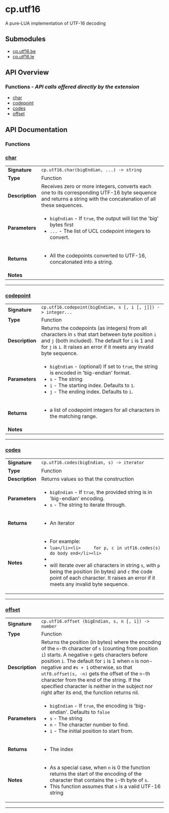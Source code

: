 # cp.utf16

A pure-LUA implementation of UTF-16 decoding

## Submodules
 * [cp.utf16.be](cp.utf16.be.md)
 * [cp.utf16.le](cp.utf16.le.md)

## API Overview
### **Functions** - _API calls offered directly by the extension_
 * [char](#char)
 * [codepoint](#codepoint)
 * [codes](#codes)
 * [offset](#offset)


## API Documentation

### Functions


### [char](#char)

|                                             |                                                                                     |
| --------------------------------------------|-------------------------------------------------------------------------------------|
| **Signature**                               | `cp.utf16.char(bigEndian, ...) -> string`                                                                    |
| **Type**                                    | Function                                                                     |
| **Description**                             | Receives zero or more integers, converts each one to its corresponding UTF-16 byte sequence and returns a string with the concatenation of all these sequences.                                                                     |
| **Parameters**                              | <ul><li>`bigEndian`	- If `true`, the output will list the 'big' bytes first</li><li>`...`		- The list of UCL codepoint integers to convert.</li></ul> |
| **Returns**                                 | <ul><li>All the codepoints converted to UTF-16, concatonated into a string.</li></ul>          |
| **Notes**                                   | <ul></ul>                |

---

### [codepoint](#codepoint)

|                                             |                                                                                     |
| --------------------------------------------|-------------------------------------------------------------------------------------|
| **Signature**                               | `cp.utf16.codepoint(bigEndian, s [, i [, j]]) -> integer...`                                                                    |
| **Type**                                    | Function                                                                     |
| **Description**                             | Returns the codepoints (as integers) from all characters in `s` that start between byte position `i` and `j` (both included). The default for `i` is 1 and for `j` is `i`. It raises an error if it meets any invalid byte sequence.                                                                     |
| **Parameters**                              | <ul><li>`bigEndian`		- (optional) If set to `true`, the string is encoded in 'big-endian' format.</li><li>`s`				- The string</li><li>`i`				- The starting index. Defaults to `1`.</li><li>`j`				- The ending index. Defaults to `i`.</li></ul> |
| **Returns**                                 | <ul><li>a list of codepoint integers for all characters in the matching range.</li></ul>          |
| **Notes**                                   | <ul></ul>                |

---

### [codes](#codes)

|                                             |                                                                                     |
| --------------------------------------------|-------------------------------------------------------------------------------------|
| **Signature**                               | `cp.utf16.codes(bigEndian, s) -> iterator`                                                                    |
| **Type**                                    | Function                                                                     |
| **Description**                             | Returns values so that the construction                                                                     |
| **Parameters**                              | <ul><li>`bigEndian`		- If `true`, the provided string is in 'big-endian' encoding.</li><li>`s`				- The string to iterate through.</li></ul> |
| **Returns**                                 | <ul><li>An iterator</li></ul>          |
| **Notes**                                   | <ul><li>For example:</li><li>```lua</li><li>     for p, c in utf16.codes(s) do body end</li><li>```</li><li></li><li>will iterate over all characters in string `s`, with `p` being the position (in bytes) and `c` the code point of each character. It raises an error if it meets any invalid byte sequence.</li></ul>                |

---

### [offset](#offset)

|                                             |                                                                                     |
| --------------------------------------------|-------------------------------------------------------------------------------------|
| **Signature**                               | `cp.utf16.offset (bigEndian, s, n [, i]) -> number`                                                                    |
| **Type**                                    | Function                                                                     |
| **Description**                             | Returns the position (in bytes) where the encoding of the `n`-th character of `s` (counting from position `i`) starts. A negative `n` gets characters before position `i`. The default for `i` is 1 when `n` is non-negative and `#s + 1` otherwise, so that `utf8.offset(s, -n)` gets the offset of the `n`-th character from the end of the string. If the specified character is neither in the subject nor right after its end, the function returns nil.                                                                     |
| **Parameters**                              | <ul><li>`bigEndian`		- If `true`, the encoding is 'big-endian'. Defaults to `false`</li><li>`s`				- The string</li><li>`n`				- The character number to find.</li><li>`i`				- The initial position to start from.</li></ul> |
| **Returns**                                 | <ul><li>The index</li></ul>          |
| **Notes**                                   | <ul><li>As a special case, when `n` is 0 the function returns the start of the encoding of the character that contains the `i`-th byte of `s`.</li><li>This function assumes that `s` is a valid UTF-16 string</li></ul>                |

---
